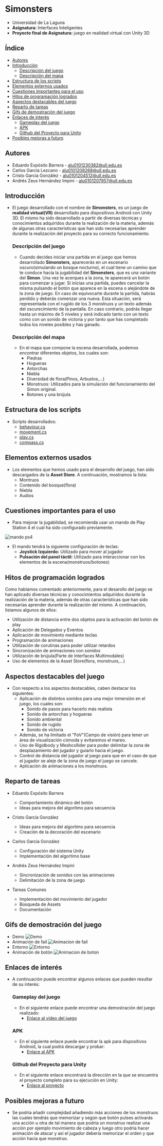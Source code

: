 # Simonsters
- Universidad de La Laguna
- **Asignatura:** Interfaces Inteligentes
- **Proyecto final de Asignatura:** juego en realidad virtual con Unity 3D

## Índice
- [Autores](#autores)
- [Introducción](#introducción)
  - [Descripción del juego](#descripción-del-juego)
  - [Descripción del mapa](#descripción-del-mapa)
- [Estructura de los scripts](#estructura-de-los-scripts)
- [Elementos externos usados](#elementos-externos-usados)
- [Cuestiones importantes para el uso](#cuestiones-importantes-para-el-uso)
- [Hitos de programación logrados](#hitos-de-programación-logrados)
- [Aspectos destacables del juego](#aspectos-destacables-del-juego)
- [Reparto de tareas](#reparto-de-tareas)
- [Gifs de demostración del juego](#gifs-de-demostración-del-juego)
- [Enlaces de interés](#enlaces-de-interés)
  - [Gameplay del juego](#gameplay-del-juego)
  - [APK](#apk)
  - [Github del Proyecto para Unity](#github-del-proyecto-para-unity)
- [Posibles mejoras a futuro](#posibles-mejoras-a-futuro)

## Autores
  - Eduardo Expósito Barrera - alu0101230382@ull.edu.es
  - Carlos García Lezcano - alu0101208268@ull.edu.es
  - Cristo García González - alu0101204512@ull.edu.es
  - Andrés Zeus Hernández Impini - alu0101207957@ull.edu.es

## Introducción
- El juego desarrollado con el nombre de **Simonsters**, es un juego de **realidad virtual(VR)** desarrollado para dispositivos Android con Unity 3D.
  El mismo ha sido desarrollado a partir de diversas técnicas y conocimientos adquiridos durante la realización de la materia, además de algunas otras características que han sido necesarias aprender durante la realización del proyecto para su correcto funcionamiento.

  ### Descripción del juego
  - Cuando decides iniciar una partida en el juego que hemos desarrollado **Simonsters**, aparecerás en un escenario oscuro(simulando un bosque nocturno), el cual tiene un camino que te conduce hacia la jugabilidad del **Simonsters**, que es una variante del **Simon**. Una vez te acerques a la zona, te aparecerá un botón para comenzar a jugar. Si inicias una partida, puedes cancelar la misma pulsando el botón que aparece en la escena o alejándote de la zona de juego. En caso de equivocarte durante la partida, habrás perdido y deberás comenzar una nueva. Esta situación, será representada con el rugido de los 3 monstruos y un texto además del oscurecimiento de la pantalla. En caso contrario, podrás llegar hasta un máximo de 5 niveles y será indicado tanto con un texto como con un sonido de victoria y por tanto que has completado todos los niveles posibles y has ganado.
  
  ### Descripción del mapa
  - En el mapa que compone la escena desarrollada, podemos encontrar diferentes objetos, los cuales son:
    - Piedras
    - Hogueras
    - Antorchas
    - Niebla
    - Diversidad de flora(Pinos, Arbustos,...)
    - Monstruos: Utilizados para la simulación del funcionamiento del Simon original.
    - Botones y una brújula

## Estructura de los scripts
- Scripts desarrollados:
  - [behaviour.cs](./scripts/behaviour.cs)
  - [movement.cs](./scripts/movement.cs)
  - [play.cs](./scripts/play.cs)
  - [compass.cs](./scripts/Compass.cs)

## Elementos externos usados
- Los elementos que hemos usado para el desarrollo del juego, han sido descargados de la **Asset Store**. A continuación, mostramos la lista:
  - Montruos
  - Contenido del bosque(flora)
  - Niebla
  - Audios

## Cuestiones importantes para el uso
- Para mejorar la jugabilidad, se recomienda usar un mando de Play Station 4 el cual ha sido configurado previamente.

![mando ps4](./images/MandoPlay.png)

- El mando tendrá la siguiente configuración de teclas:
  - **Joystick Izquierdo:** Utilizado para mover al jugador
  - **Pulsación del panel táctil:** Utilizado para interaccionar con los elementos de la escena(monstruos/botones)

## Hitos de programación logrados
Como habíamos comentado anteriormente, para el desarollo del juego se han aplicado diversas técnicas y conocimientos adquiridos durante la realización de la materia, además de otras características que han sido necesarias aprender durante la realización del mismo. A continuación, listamos algunos de ellos:

- Utilización de distancia entre dos objetos para la activación del botón de play
- Aplicación de Delegados y Eventos
- Aplicación de movimiento mediante teclas
- Programación de animaciones
- Utilización de corutinas para poder utilizar retardos
- Sincronización de animaciones con sonidos
- Utilización de brújula(Parte de Interfaces Multimodales)
- Uso de elementos de la Asset Store(flora, monstruos,...)

## Aspectos destacables del juego
- Con respecto a los aspectos destacables, caben destacar los siguientes:
  - Aplicación de distintos sonidos para una mejor inmersión en el juego, los cuales son:
    - Sonido de pasos para hacerlo más realista
    - Sonido de antorchas y hogueras
    - Sonido ambiental
    - Sonido de rugido
    - Sonido de victoria
  - Además, se ha limitado el "FoV"(Campo de visión) para tener un área de visualización cómoda y evitaremos el mareo.
  - Uso de Rigidbody y Meshcollider para poder delimitar la zona de desplazamiento del jugador y guiarlo hacia el juego.
  - Control de distancia del jugador al juego para que en el caso de que el jugador se aleje de la zona de juego el juego se cancele.
  - Aplicación de animaciones a los monstruos.

## Reparto de tareas
- Eduardo Expósito Barrera
  - Comportamiento dinámico del botón
  - Ideas para mejora del algoritmo para secuencia

- Cristo García González
  - Ideas para mejora del algoritmo para secuencia
  - Creación de la decoración del escenario

- Carlos García González
  - Configuración del sistema Unity
  - Implementación del algortimo base 

- Andrés Zeus Hernández Impini
  - Sincronización de sonidos con las animaciones
  - Delimitación de la zona de juego
  
- Tareas Comunes
  - Implementación del movimiento del jugador 
  - Búsqueda de Assets 
  - Documentación 

## Gifs de demostración del juego
- Demo
![Demo](https://github.com/lochdeve/Proyecto-Final-II/blob/main/gifs/demo.gif)
- Animación de fail
![Animacion de fail](https://github.com/lochdeve/Proyecto-Final-II/blob/main/gifs/pierde.gif) 
- Entorno
![Entorno](https://github.com/lochdeve/Proyecto-Final-II/blob/main/gifs/ojeada.gif)
- Animación de botón
![Animacion de boton](https://github.com/lochdeve/Proyecto-Final-II/blob/main/gifs/distancia.gif)

## Enlaces de interés
- A continuación puede encontrar algunos enlaces que pueden resultar de su interés:
  ### Gameplay del juego
  - En el siguiente enlace puede encontrar una demostración del juego realizado:
    - [Enlace al vídeo del juego](https://drive.google.com/file/d/1hzqNp8U285nmJ2OsGPHD9R49x6mKDzPK/view)

  ### APK
  - En el siguiente enlace puede encontrar la apk para dispositivos Android, la cual podrá descargar y probar:
    - [Enlace al APK](https://github.com/lochdeve/Proyecto-Final-II/tree/main/apk)

  ### Github del Proyecto para Unity
  - En el siguiente enlace encontrará la dirección en la que se encuentra el proyecto completo para su ejecución en Unity:
    - [Enlace al proyecto](https://github.com/lochdeve/Proyecto-Final-II/tree/main/Simonsters)
   

## Posibles mejoras a futuro
- Se podría añadir complejidad añadiendo más acciones de los monstruos las cuales tendrás que memorizar y según que botón pulses activarás una acción u otra de tal manera que podría un monstruo realizar una acción por ejemplo movimiento de cabeza y luego otro podría hacer animación de atacar y así el jugador debería memorizar el orden y que acción hacia que monstruo.

